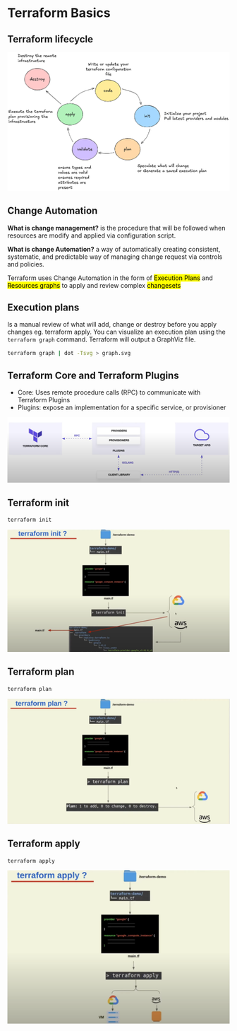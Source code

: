 # Terraform Basics

## Terraform lifecycle

![Lifecycle](../assets/lifecycle.png)

## Change Automation

**What is change management?** is the procedure that will be followed when resources are modify and applied via configuration script.

**What is change Automation?** a way of automatically creating consistent, systematic, and predictable way of managing change request via controls and policies.

Terraform uses Change Automation in the form of <mark>Execution Plans</mark> and <mark>Resources graphs</mark> to apply and review complex <mark>changesets</mark>

## Execution plans

Is a manual review of what will add, change or destroy before you apply changes eg. terraform apply. You can visualize an execution plan using the `terraform graph` command. Terraform will output a GraphViz file.

```sh
terraform graph | dot -Tsvg > graph.svg
```

## Terraform Core and Terraform Plugins

- Core: Uses remote procedure calls (RPC) to communicate with Terraform Plugins
- Plugins: expose an implementation for a specific service, or provisioner

![CorePlugins](../assets/corevsplugins.png)

## Terraform init

```sh
terraform init
```

![Init](../assets/terraforminit.png)

## Terraform plan

```sh
terraform plan
```

![Init](../assets/terraformplan.png)

## Terraform apply

```sh
terraform apply
```

![Init](../assets/terraformapply.png)
